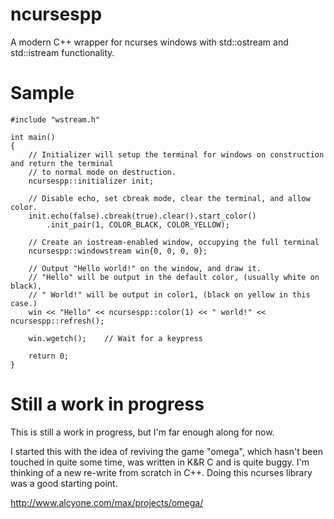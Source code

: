 # ncursespp

A modern C++ wrapper for ncurses windows with std::ostream and std::istream functionality.

# Sample

    #include "wstream.h"

    int main()
    {
        // Initializer will setup the terminal for windows on construction and return the terminal
        // to normal mode on destruction.
        ncursespp::initializer init;

        // Disable echo, set cbreak mode, clear the terminal, and allow color.
        init.echo(false).cbreak(true).clear().start_color()
            .init_pair(1, COLOR_BLACK, COLOR_YELLOW);

        // Create an iostream-enabled window, occupying the full terminal
        ncursespp::windowstream win{0, 0, 0, 0};

        // Output "Hello world!" on the window, and draw it.
        // "Hello" will be output in the default color, (usually white on black),
        // " World!" will be output in color1, (black on yellow in this case.)
        win << "Hello" << ncursespp::color(1) << " world!" << ncursespp::refresh();

        win.wgetch();    // Wait for a keypress

        return 0;
    }

# Still a work in progress

This is still a work in progress, but I'm far enough along for now.

I started this with the idea of reviving the game "omega", which hasn't been
touched in quite some time, was written in K&R C and is quite buggy.  I'm
thinking of a new re-write from scratch in C++.  Doing this ncurses library
was a good starting point.

http://www.alcyone.com/max/projects/omega/
